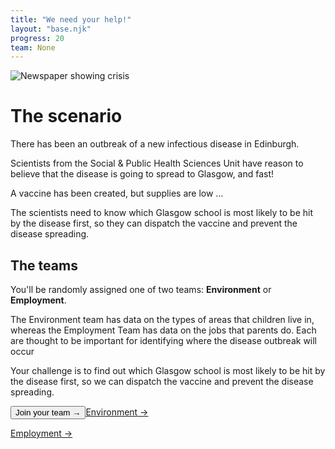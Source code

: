 ```yaml
---
title: "We need your help!"
layout: "base.njk"
progress: 20
team: None
---
```

<div class="two-column-md grid grid-column-1-md">

  <div class="img-bg mb1 grid-column-2-md">
    <div class="rotate relative">
      <time id="date"></time>
    <img class="box-shadow mb2 " src="/img/dailynews-sm.jpg" alt="Newspaper showing crisis">
  </div>
  </div>

  <div >

# The scenario

There has been an outbreak of a new infectious disease in Edinburgh.

Scientists from the Social & Public Health Sciences Unit have reason to believe that the disease is going to spread to Glasgow, and fast!

A vaccine has been created, but supplies are low &hellip;

The scientists need to know which Glasgow school is most likely to be hit by the disease first, so they can dispatch the vaccine and prevent the disease spreading.


## The teams

You'll be <span class="no-js-hide">randomly</span> assigned one of two teams: **Environment** or **Employment**.

The Environment team has data on the types of areas that children live in, whereas the Employment Team has data on the jobs that parents do. Each are thought to be important for identifying where the disease outbreak will occur

Your challenge is to find out which Glasgow school is most likely to be hit by the disease first, so we can dispatch the vaccine and prevent the disease spreading.





<button class="btn no-js-hide" onclick="randomSite();">Join your team &rarr;</button><a class="btn no-js-show" href="/environment" onclick="randomSite();">Environment &rarr;</a>

<a class="btn no-js-show" href="/employment" onclick="randomSite();">Employment &rarr;</a>



<script>
    var sites = [
        "/environment",
        "/employment"
    ];

    function randomSite() {
        var i = parseInt(Math.random() * sites.length);
        location.href = sites[i];
    }


    n =  new Date();
y = n.getFullYear();
m = n.getMonth() + 1;
d = n.getDate() ;
document.getElementById("date").innerHTML = d + "." + m + "." + y;
</script>

  </div>
</div>

